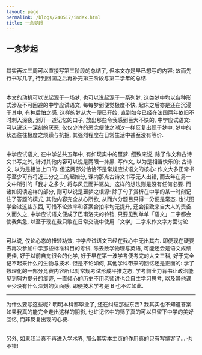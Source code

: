 ```yaml
---
layout: page
permalink: /blogs/240517/index.html
title: 一念梦起
---
```


## 一念梦起

<br>其实再过三周可以直接写第三阶段的总结了, 但本文亦是早已想写的内容; 故而先行书写几字, 待到回国之后再补完第三阶段与第二学年的总结.

<br>本文的动机可以说起源于一场梦, 也可以说起源于一系列梦. 这类梦中均以各种形式涉及不可回避的中学应试语文, 每每梦到便觉极度不快, 起床之后亦是还在沉浸于其中, 有种后怕之感. 这样的梦从大一便已开始, 直到如今已经在法国两年依旧不时刺入深夜, 划开一道记忆的口子, 放出那些令我感到巨大不快的, 中学应试语文: 可以说这一深刻的厌恶, 仅仅少许的恶念便使之潮汐一样反复出现于梦中. 梦中的状态往往极度之烦躁与抗拒, 其强烈程度在日常生活中甚至没有等价.

<br>中学应试语文, 在中学总共五年中, 有如现实中的噩梦. 细致来说, 除了作文和古诗文书写之外, 针对其他内容可以说是两眼一抹黑. 写作文, 以为是相当快乐的; 古诗文, 以为是相当上口的. 但这两部分恰恰不是常规应试语文的核心: 作文大多正常书写至少可有将近三分之二的起始分, 课内那点古诗文书写无人出错, 而去年在另一文中所引的「我才之多少, 将与风云而并驱矣」这样的想法则是没有任何必要. 而诸如阅读这样的部分, 则可以说是噩梦之根源: 除了句子赏析在中学的某一时刻记住了答题的模式, 其他内容完全从心所欲, 从而六分题目只得一分便是常态. 也试图学会过这些东西, 可惜不论效率和答案合拍率均无提升, 还会招致来自大人的责备. 久而久之, 中学应试语文便成了巴甫洛夫的铃铛, 只要见到单单「语文」二字都会使我焦急, 以至于现在我只敢在日常交流中使用「文学」二字来作文字方面讨论.

<br>可以说, 仅论心态的扭转功效, 中学应试语文已经在我心中无出其右. 即便现在硬要去再次参加中学那些标准科目的考试, 除去数学物理与英语, 可能还会是语文成绩更佳, 好于以前自觉很会的化学, 好于早在第一波学考便考完的大文三科, 好于完全记不起来什么的生物与技术. 但是不论如何, 其他学科带来的回忆还是正面的: 学了数理化的一部分竞赛内容所以对常规考试形成平推之态, 学考前全力背书让政治能见到努力提分的痕迹, 一直倾心的历史不用老师讲也会自主学习思考, 以及其他课至少没有什么深刻的负面感, 即便技术学考是 B 也不过如此.

---

为什么要写这些呢? 明明本科都毕业了, 还在纠结那些东西? 我其实也不知道答案. 如果我真的能完全走出这样的阴影, 也许记忆中的筛子真的可以只留下中学的美好回忆, 而非反复出现的心梗.

<br>另外, 如果我当真不再进入学术界, 那么其实本主页的作用真的只有写博客了... 也不错!